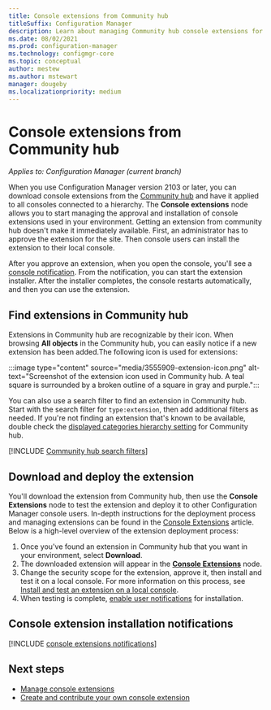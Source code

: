 ```yaml
---
title: Console extensions from Community hub
titleSuffix: Configuration Manager
description: Learn about managing Community hub console extensions for Configuration Manager
ms.date: 08/02/2021
ms.prod: configuration-manager
ms.technology: configmgr-core
ms.topic: conceptual
author: mestew
ms.author: mstewart
manager: dougeby
ms.localizationpriority: medium
---
```


# Console extensions from Community hub

*Applies to: Configuration Manager (current branch)*

When you use Configuration Manager version 2103 or later, you can download console extensions from the [Community hub](community-hub.md) and have it applied to all consoles connected to a hierarchy. The **Console extensions** node allows you to start managing the approval and installation of console extensions used in your environment. Getting an extension from community hub doesn't make it immediately available. First, an administrator has to approve the extension for the site. Then console users can install the extension to their local console.

After you approve an extension, when you open the console, you'll see a [console notification](#bkmk_notification). From the notification, you can start the extension installer. After the installer completes, the console restarts automatically, and then you can use the extension. <!--3555909-->

## Find extensions in Community hub

Extensions in Community hub are recognizable by their icon. When browsing **All objects** in the Community hub, you can easily notice if a new extension has been added.The following icon is used for extensions:

:::image type="content" source="media/3555909-extension-icon.png" alt-text="Screenshot of the extension icon used in Community hub. A teal square is surrounded by a broken outline of a square in gray and purple.":::

You can also use a search filter to find an extension in Community hub. Start with the search filter for `type:extension`, then add additional filters as needed.  If you're not finding an extension that's known to be available, double check the [displayed categories hierarchy setting](community-hub.md#bkmk_category) for Community hub.  

[!INCLUDE [Community hub search filters](includes/community-hub-search-filter.md)]

## Download and deploy the extension

You'll download the extension from Community hub, then use the **Console Extensions** node to test the extension and deploy it to other Configuration Manager console users. In-depth instructions for the deployment process and managing extensions can be found in the [Console Extensions](admin-console-extensions.md) article. Below is a high-level overview of the extension deployment process: 

1. Once you've found an extension in Community hub that you want in your environment, select **Download**.
1. The downloaded extension will appear in the [**Console Extensions**](admin-console-extensions.md) node.
1. Change the security scope for the extension, approve it, then install and test it on a local console. For more information on this process, see [Install and test an extension on a local console](admin-console-extensions.md#bkmk_local_install).
1. When testing is complete, [enable user notifications](admin-console-extensions.md#bkmk_enable-notifications) for installation.

## <a name="bkmk_notification"></a> Console extension installation notifications
<!--3555909-->

[!INCLUDE [console extensions notifications](includes/console-extensions-notifications.md)]

## Next steps

- [Manage console extensions](admin-console-extensions.md)
- [Create and contribute your own console extension](../../../develop/core/servers/console/console-extension-register.md)
